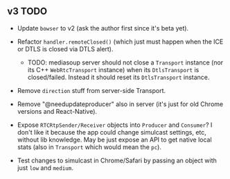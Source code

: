 ## v3 TODO

* Update `bowser` to v2 (ask the author first since it's beta yet).

* Refactor `handler.remoteClosed()` (which just must happen when the ICE or DTLS is closed via DTLS alert).
  - TODO: mediasoup server should not close a `Transport` instance (nor its C++ `WebRtcTransport` instance) when its `DtlsTransport` is closed/failed. Instead it should reset its `DtlsTransport` instance.  

* Remove `direction` stuff from server-side Transport.

* Remove "@needupdateproducer" also in server (it's just for old Chrome versions and React-Native).

* Expose `RTCRtpSender/Receiver` objects into `Producer` and `Consumer`? I don't like it because the app could change simulcast settings, etc, without lib knowledge. May be just expose an API to get native local stats (also in `Transport` which would mean the `pc`).

* Test changes to simulcast in Chrome/Safari by passing an object with just `low` and `medium`.
